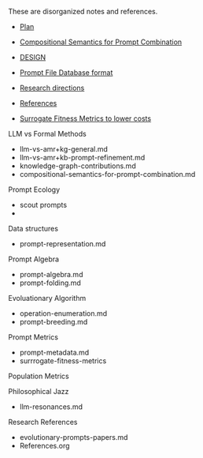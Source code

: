 These are disorganized notes and references.

* [Plan](plan.md)

* [Compositional Semantics for Prompt Combination](compositional-semantics-for-prompt-combination.md)

* [DESIGN](DESIGN.md)

* [Prompt File Database format ](prompt-representation.md)

* [Research directions](research-1.md)

* [References](References.org) 

* [Surrogate Fitness Metrics to lower costs](surrogate-fitness-metrics.md) 


LLM vs Formal Methods
  * llm-vs-amr+kg-general.md
  * llm-vs-amr+kb-prompt-refinement.md
  * knowledge-graph-contributions.md
  * compositional-semantics-for-prompt-combination.md

Prompt Ecology
  * scout prompts
  *

Data structures
  * prompt-representation.md

Prompt Algebra
  * prompt-algebra.md
  * prompt-folding.md

Evoluationary Algorithm
  * operation-enumeration.md
  * prompt-breeding.md

Prompt Metrics
  * prompt-metadata.md
  * surrrogate-fitness-metrics

Population Metrics

Philosophical Jazz
  * llm-resonances.md


Research References
  * evolutionary-prompts-papers.md
  * References.org

